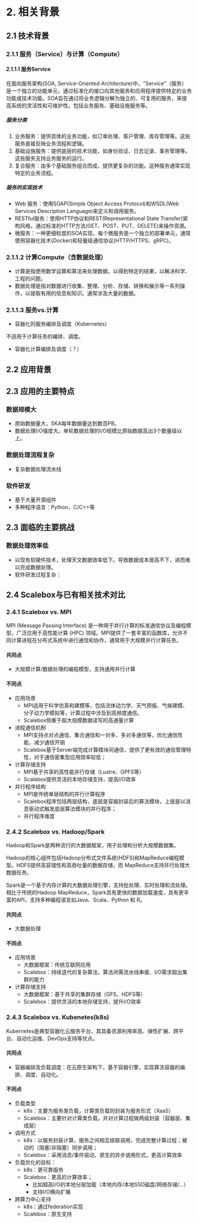 # 2. 相关背景

## 2.1 技术背景

### 2.1.1 服务（Service）与计算（Compute）
#### 2.1.1.1 服务Service
  在面向服务架构(SOA, Service-Oriented Architecture)中，"Service"（服务）是一个独立的功能单元，通过标准化的接口向其他服务和应用程序提供特定的业务功能或技术功能。SOA旨在通过将业务逻辑分解为独立的、可复用的服务，来提高系统的灵活性和可维护性。包括业务服务、基础设施服务等。
##### 服务分类
  1. 业务服务：提供具体的业务功能，如订单处理、客户管理、库存管理等。这些服务直接反映业务流程和逻辑。
  2. 基础设施服务：提供底层的技术功能，如身份验证、日志记录、事务管理等。这些服务支持业务服务的运行。
  3. 复合服务：由多个基础服务组合而成，提供更复杂的功能。这种服务通常实现特定的业务流程。

##### 服务的实现技术
- Web 服务：使用SOAP(Simple Object Access Protocol)和WSDL(Web Services Description Language)来定义和调用服务。
- RESTful服务：使用HTTP协议和REST(Representational State Transfer)架构风格，通过标准的HTTP方法(GET、POST、PUT、DELETE)来操作资源。
- 微服务：一种更细粒度的SOA实现，每个微服务是一个独立的部署单元，通常使用容器化技术(Docker)和轻量级通信协议(HTTP/HTTPS、gRPC)。

### 2.1.1.2 计算Compute（含数据处理）
  - 计算是指使用数学运算和算法来处理数据，以得到特定的结果，以解决科学、工程的问题。
  - 数据处理是指对数据进行收集、整理、分析、存储、转换和展示等一系列操作，以提取有用的信息和知识。通常涉及大量的数据。

### 2.1.1.3 服务vs.计算

- 容器化的服务编排及调度（Kubernetes）

不适用于计算任务的编排、调度。

- 容器化计算编排及调度（？）



## 2.2 应用背景


## 2.3 应用的主要特点

### 数据规模大
- 原始数据量大，SKA每年数据量达到数百PB。
- 数据处理I/O强度大。单轮数据处理的I/O规模比原始数据高出3个数量级以上。

### 数据处理流程复杂

- 复杂数据处理流水线

### 软件研发
- 基于大量开源组件
- 多种程序语言：Python、C/C++等

## 2.3 面临的主要挑战

### 数据处理效率低
- 以现有软硬件技术，处理天文数据效率低下。导致数据成本居高不下，进而难以完成数据处理。
- 软件研发过程复杂：

## 2.4 Scalebox与已有相关技术对比

### 2.4.1 Scalebox vs. MPI

MPI (Message Passing Interface) 是一种用于并行计算的标准通信协议及编程模型，广泛应用于高性能计算 (HPC) 领域。MPI提供了一套丰富的函数库，允许不同计算进程在分布式系统中进行通信和协作，通常用于大规模并行计算任务。

#### 共同点

- 大规模计算/数据处理的编程模型，支持通用并行计算

#### 不同点

- 应用场景
  - MPI适用于科学仿真和建模等，包括流体动力学、天气预报、气候建模、分子动力学模拟等，计算过程中涉及到高频度通信。
  - Scalebox侧重于超大规模数据读写的高通量计算
- 进程通信机制
  - MPI支持点对点通信、集合通信和一对多、多对多通信等，优化通信性能，减少通信开销
  - Scalebox基于Server端完成计算模块间通信，提供了更有效的通信管理特性，对于通信密集型应用效率较低；
- 计算存储支持
  - MPI基于共享的高性能并行存储（Lustre、GPFS等）
  - Scalebox提供灵活的本地存储支持，提高I/O效率
- 并行程序结构
  - MPI是传统单层结构的并行计算程序
  - Scalebox程序包括两层结构，底层是容器封装后的算法模块，上层是以消息驱动式触发底层算法模块的并行程序；
  - 并行程序难度

### 2.4.2 Scalebox vs. Hadoop/Spark

Hadoop和Spark是两种流行的大数据框架，用于处理和分析大规模数据集。

Hadoop的核心组件包括Hadoop分布式文件系统(HDFS)和MapReduce编程模型。HDFS提供高容错性和高吞吐量的数据存储，而 MapReduce支持并行处理大数据任务。

Spark是一个基于内存计算的大数据处理引擎，支持批处理、实时处理和流处理。相比于传统的Hadoop MapReduce，Spark具有更快的数据加载速度，具有更丰富的API，支持多种编程语言如Java、Scala、Python 和 R。

#### 共同点

- 大数据处理

#### 不同点

- 应用场景
  - 大数据框架：传统互联网应用
  - Scalebox：持续迭代的复杂算法、算法间需流水线串接、I/O需求超出集群的能力
- 计算存储支持
  - 大数据框架：基于共享的集群存储（GFS、HDFS等）
  - Scalebox：提供灵活的本地存储支持，提升I/O效率

### 2.4.3 Scalebox vs. Kubenetes(k8s)

Kubernetes是典型容器化云服务平台，其具备资源利用率高、弹性扩展、跨平台、自动化运维、DevOps支持等优点。


#### 共同点
- 容器编排及负载调度：在云原生架构下，基于容器引擎，实现算法容器的编排、调度、自动化。

#### 不同点
- 负载类型
  - k8s：主要为服务类负载，计算类负载则封装为服务形式（XaaS）
  - Scalebox：主要针对计算类负载，并对计算过程做两级封装（容器层、集成层）
- 调用方式
  - k8s：以服务封装计算，服务之间相互级联调用，完成完整计算过程；被动的（阻塞/非阻塞）同步调用；
  - Scalebox：采用消息/事件驱动，原生的异步调用形式，更高计算效率
- 负载优化的目标：
  - k8s：更可靠服务
  - Scalebox：更高的计算效率；
    - 比如超高I/O的本地分层加载（本地内存/本地SSD磁盘/网络存储/...）
    - 支持I/O横向扩展
- 跨算力中心支持
  - k8s：通过federation实现
  - Scalebox：原生支持
